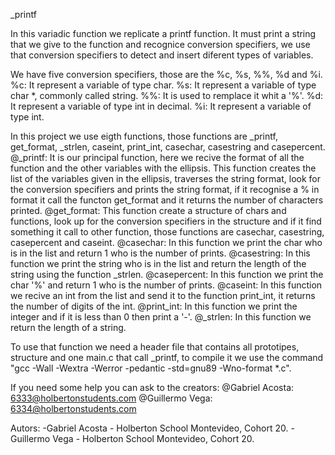 _printf

In this variadic function we replicate a printf function. It must print a string that we give to the function and recognice conversion specifiers, we use that conversion specifiers to detect and insert diferent types of variables.

We have five conversion specifiers, those are the %c, %s, %%, %d and %i.
%c: It represent a variable of type char.
%s: It represent a variable of type char *, commonly called string.
%%: It is used to remplace it whit a '%'.
%d: It represent a variable of type int in decimal.
%i: It represent a variable of type int.

In this project we use eigth functions, those functions are _printf, get_format, _strlen, caseint, print_int, casechar, casestring and casepercent.
@_printf: It is our principal function, here we recive the format of all the function and the other variables with the ellipsis. This function creates the list of the variables given in the ellipsis, traverses the string format, look for the conversion specifiers and prints the string format, if it recognise a % in format it call the functon get_format and it returns the number of characters printed.
@get_format: This function create a structure of chars and functions, look up for the conversion specifiers in the structure and if it find something it call to other function, those functions are casechar, casestring, casepercent and caseint.
@casechar: In this function we print the char who is in the list and return 1 who is the number of prints.
@casestring: In this function we print the string who is in the list and return the length of the string using the function _strlen.
@casepercent: In this function we print the char '%' and return 1 who is the number of prints.
@caseint: In this function we recive an int from the list and send it to the function print_int, it returns the number of digits of the int.
@print_int: In this function we print the integer and if it is less than 0 then print a '-'.
@_strlen: In this function we return the length of a string.

To use that function we need a header file that contains all prototipes, structure and one main.c that call _printf, to compile it we use the command "gcc -Wall -Wextra -Werror -pedantic -std=gnu89 -Wno-format *.c".

If you need some help you can ask to the creators: 
@Gabriel Acosta: 6333@holbertonstudents.com
@Guillermo Vega: 6334@holbertonstudents.com

Autors:
-Gabriel Acosta - Holberton School Montevideo, Cohort 20.
-Guillermo Vega - Holberton School Montevideo, Cohort 20.
